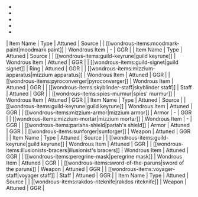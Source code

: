 * 
* 
* 
* 
* 
| Item Name | Type | Attuned | Source |
| [[wondrous-items:moodmark-paint|moodmark paint]] | Wondrous Item | - | GGR |
| Item Name | Type | Attuned | Source |
| [[wondrous-items:guild-keyrune|guild keyrune]] | Wondrous Item | Attuned | GGR |
| [[wondrous-items:guild-signet|guild signet]] | Ring | Attuned | GGR |
| [[wondrous-items:mizzium-apparatus|mizzium apparatus]] | Wondrous Item | Attuned | GGR |
| [[wondrous-items:pyroconverger|pyroconverger]] | Wondrous Item | Attuned | GGR |
| [[wondrous-items:skyblinder-staff|skyblinder staff]] | Staff | Attuned | GGR |
| [[wondrous-items:spies-murmur|spies' murmur]] | Wondrous Item | Attuned | GGR |
| Item Name | Type | Attuned | Source |
| [[wondrous-items:guild-keyrune|guild keyrune]] | Wondrous Item | Attuned | GGR |
| [[wondrous-items:mizzium-armor|mizzium armor]] | Armor | - | GGR |
| [[wondrous-items:mizzium-mortar|mizzium mortar]] | Wondrous Item | - | GGR |
| [[wondrous-items:pariahs-shield|pariah's shield]] | Armor | Attuned | GGR |
| [[wondrous-items:sunforger|sunforger]] | Weapon | Attuned | GGR |
| Item Name | Type | Attuned | Source |
| [[wondrous-items:guild-keyrune|guild keyrune]] | Wondrous Item | Attuned | GGR |
| [[wondrous-items:illusionists-bracers|illusionist's bracers]] | Wondrous Item | Attuned | GGR |
| [[wondrous-items:peregrine-mask|peregrine mask]] | Wondrous Item | Attuned | GGR |
| [[wondrous-items:sword-of-the-paruns|sword of the paruns]] | Weapon | Attuned | GGR |
| [[wondrous-items:voyager-staff|voyager staff]] | Staff | Attuned | GGR |
| Item Name | Type | Attuned | Source |
| [[wondrous-items:rakdos-riteknife|rakdos riteknife]] | Weapon | Attuned | GGR |